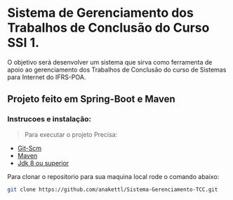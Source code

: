 # Sistema de Gerenciamento dos Trabalhos de Conclusão do Curso SSI 1.

O objetivo será desenvolver um sistema que sirva como ferramenta de apoio ao gerenciamento dos Trabalhos de Conclusão do curso de Sistemas para Internet do IFRS-POA.

## Projeto feito em Spring-Boot e Maven


### Instrucoes e instalação:

> Para executar o projeto Precisa:
* [Git-Scm](https://git-scm.com/downloads)
* [Maven](https://www-eu.apache.org/dist/maven/maven-3/3.6.3/binaries/apache-maven-3.6.3-bin.zip)
* [Jdk 8 ou superior](https://www.oracle.com/technetwork/pt/java/javase/downloads/jdk8-downloads-2133151.html)

Para clonar o repositorio para sua maquina local rode o comando abaixo:
```bash
git clone https://github.com/anakettl/Sistema-Gerenciamento-TCC.git
```
